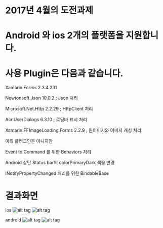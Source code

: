 # 2017년 4월의 도전과제

# Android 와 ios 2개의 플랫폼을 지원합니다.

# 사용 Plugin은 다음과 같습니다.

  Xamarin Forms 2.3.4.231
  
  Newtonsoft.Json 10.0.2                   ; Json 처리
  
  Microsoft.Net.Http 2.2.29                ; HttpClient 처리
  
  Acr.UserDialogs 6.3.10                   ; 로딩바 표시 처리
  
  Xamarin.FFImageLoading.Forms  2.2.9      ; 원이미지와 이미지 캐싱 처리 
  
  
  이외 플러그인은 아니지만 
  
  Event to Command 를 위한 Behaviors 처리
  
  Android 상단 Status bar의 colorPrimaryDark 색을 변경
  
  INotifyPropertyChanged 처리를 위한 BindableBase
  
  
#  결과화면
  
  ios
  ![alt tag](https://raw.githubusercontent.com/rtrue/challenge-201704/master/screen/ios_list.jpg)
  ![alt tag](https://github.com/rtrue/challenge-201704/tree/master/screen/ios_detail.jpg)
  
  android
  ![alt tag](https://github.com/rtrue/challenge-201704/tree/master/screen/android_list.jpg)
  ![alt tag](https://github.com/rtrue/challenge-201704/tree/master/screen/android_detail.jpg)